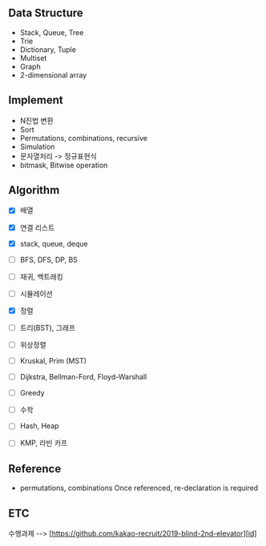 
Data Structure
--------------
* Stack, Queue, Tree
* Trie
* Dictionary, Tuple
* Multiset
* Graph
* 2-dimensional array

Implement
---------
* N진법 변환
* Sort
* Permutations, combinations, recursive
* Simulation
* 문자열처리 -> 정규표현식
* bitmask, Bitwise operation
 

Algorithm
---------
* [x] 배열
* [x] 연결 리스트
* [x] stack, queue, deque
* [ ] BFS, DFS, DP, BS
* [ ] 재귀, 백트래킹
* [ ] 시뮬레이션
* [x] 정렬
* [ ] 트리(BST), 그래프
* [ ] 위상정렬
* [ ] Kruskal, Prim (MST)
* [ ] Dijkstra, Bellman-Ford, Floyd-Warshall
* [ ] Greedy
* [ ] 수학
* [ ] Hash, Heap
* [ ] KMP, 라빈 카프


Reference
---------
* permutations, combinations Once referenced, re-declaration is required

ETC
-----
수행과제 --> [https://github.com/kakao-recruit/2019-blind-2nd-elevator][id]

[id]: https://github.com/kakao-recruit/2019-blind-2nd-elevator "GoGo Girit"
